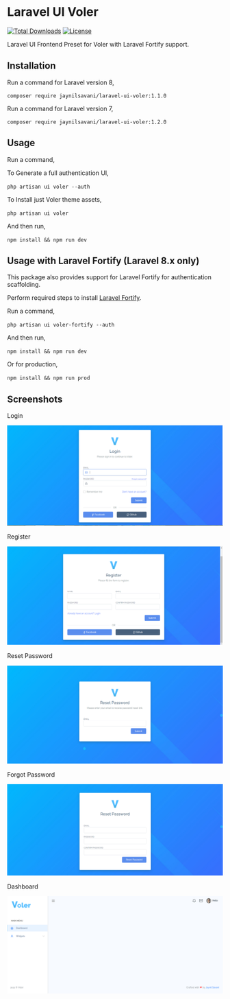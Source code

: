 Laravel UI Voler
======

[![Total Downloads](https://poser.pugx.org/jaynilsavani/laravel-ui-voler/downloads)](//packagist.org/packages/jaynilsavani/laravel-ui-voler) [![License](https://poser.pugx.org/jaynilsavani/laravel-ui-voler/license)](//packagist.org/packages/jaynilsavani/laravel-ui-voler)

Laravel UI Frontend Preset for Voler with Laravel Fortify support.

Installation
-----

Run a command for Laravel version 8,

```
composer require jaynilsavani/laravel-ui-voler:1.1.0
```

Run a command for Laravel version 7,

```
composer require jaynilsavani/laravel-ui-voler:1.2.0
```

Usage
-----
Run a command,

To Generate a full authentication UI,

``
php artisan ui voler --auth
``

To Install just Voler theme assets,

``
php artisan ui voler
``

And then run,

``
npm install && npm run dev
``

Usage with Laravel Fortify (Laravel 8.x only)
----

This package also provides support for Laravel Fortify for authentication scaffolding.

Perform required steps to install [Laravel Fortify](https://laravel.com/docs/8.x/fortify).

Run a command,

``
php artisan ui voler-fortify --auth
``

And then run,

``
npm install && npm run dev
``

Or for production,

``
npm install && npm run prod
``

Screenshots
----

Login

![alt text](https://github.com/jaynilsavani/laravel-ui-voler/blob/master/screenshots/login.PNG "Login Page")

Register

![alt text](https://github.com/jaynilsavani/laravel-ui-voler/blob/master/screenshots/register.PNG "Register Page")

Reset Password

![alt text](https://github.com/jaynilsavani/laravel-ui-voler/blob/master/screenshots/email.PNG "Reset Page")

Forgot Password

![alt text](https://github.com/jaynilsavani/laravel-ui-voler/blob/master/screenshots/reset-password.PNG "Forgot Password")

Dashboard

![alt text](https://github.com/jaynilsavani/laravel-ui-voler/blob/master/screenshots/home.PNG "Home Page")
